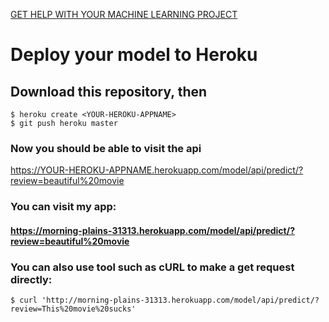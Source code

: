 [GET HELP WITH YOUR MACHINE LEARNING PROJECT](https://instamentor.com/mentors/leon)

# Deploy your model to Heroku

## Download this repository, then

    $ heroku create <YOUR-HEROKU-APPNAME>
    $ git push heroku master

### Now you should be able to visit the api
https://YOUR-HEROKU-APPNAME.herokuapp.com/model/api/predict/?review=beautiful%20movie

### You can visit my app:
#### https://morning-plains-31313.herokuapp.com/model/api/predict/?review=beautiful%20movie

### You can also use tool such as cURL to make a get request directly:
    $ curl 'http://morning-plains-31313.herokuapp.com/model/api/predict/?review=This%20movie%20sucks'

